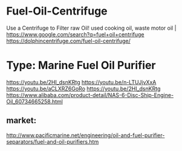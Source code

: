 # Fuel-Oil-Centrifuge
Use a Centrifuge to Filter raw Oil! used cooking oil, waste motor oil | https://www.google.com/search?q=fuel+oil+centrifuge https://dolphincentrifuge.com/fuel-oil-centrifuge/

# Type: Marine Fuel Oil Purifier
https://youtu.be/2HI_dsnKRtg https://youtu.be/n-LTUJjvXxA https://youtu.be/aCLXRZ6GoRo https://youtu.be/2HI_dsnKRtg https://www.alibaba.com/product-detail/NAS-6-Disc-Ship-Engine-Oil_60734665258.html 

## market:
http://www.pacificmarine.net/engineering/oil-and-fuel-purifier-separators/fuel-and-oil-purifiers.htm
